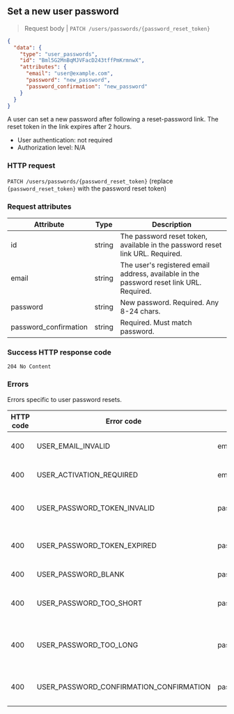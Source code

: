 ## Set a new user password

> Request body | `PATCH /users/passwords/{password_reset_token}`

```JSON
{
  "data": {
    "type": "user_passwords",
    "id": "Bml5G2MnBqMJVFacD243tffPmKrmnwX",
    "attributes": {
      "email": "user@example.com",
      "password": "new_password",
      "password_confirmation": "new_password"
    }
  }
}
```

A user can set a new password after following a reset-password link. The reset token in the link expires after 2 hours.

* User authentication: not required
* Authorization level: N/A

### HTTP request

`PATCH /users/passwords/{password_reset_token}` (replace `{password_reset_token}` with the password reset token)

### Request attributes

Attribute | Type | Description
--------- | ---- | -----------
id | string | The password reset token, available in the password reset link URL. Required.
email | string | The user's registered email address, available in the password reset link URL. Required.
password | string | New password. Required. Any 8-24 chars.
password_confirmation | string | Required. Must match password.

### Success HTTP response code

`204 No Content`

### Errors

Errors specific to user password resets.

HTTP code | Error code | Pointer | Title | Detail
--------- | ---------- | ------- | ----- | ------
400 | USER_EMAIL_INVALID | email | User not found. | Invalid email address.
400 | USER_ACTIVATION_REQUIRED | email | User activation required. | User not yet activated.
400 | USER_PASSWORD_TOKEN_INVALID | password_reset_token | Cannot reset user password. | Password reset token invalid.
400 | USER_PASSWORD_TOKEN_EXPIRED | password_reset_token | Cannot reset user password. | Password reset token expired.
400 | USER_PASSWORD_BLANK | password | Password is required.
400 | USER_PASSWORD_TOO_SHORT | password | Password cannot be less than 8 characters.
400 | USER_PASSWORD_TOO_LONG | password | Password cannot be more than 24 characters.
400 | USER_PASSWORD_CONFIRMATION_CONFIRMATION | password_confirmation | Password and confirmation must match.
